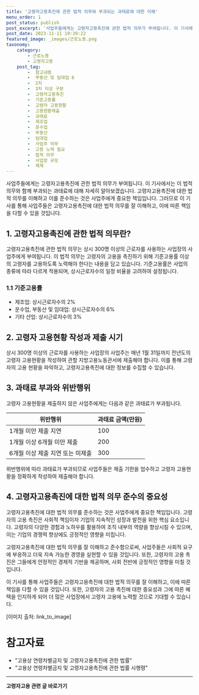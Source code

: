 ```yaml
---
title: '고령자고용촉진에 관한 법적 의무와 부과되는 과태료에 대한 이해'
menu_order: 1
post_status: publish
post_excerpt: '사업주들에게는 고령자고용촉진에 관한 법적 의무가 부여됩니다. 이 기사에서는 이 법적 의무와 함께 부과되는 과태료에 대해 자세히 알아보겠습니다. 고령자고용촉진에 대한 법적 의무를 이해하고 이를 준수하는 것은 사업주에게 중요한 책임입니다. 그러므로 이 기사를 통해 사업주들은 고령자고용촉진에 대한 법적 의무를 잘 이해하고, 이에 따른 책임을 다할 수 있을 것입니다.'
post_date: 2023-11-11 19:39:22
featured_image: _images/근로노동.png
taxonomy:
    category:
        - 근로노동
        - 고령자고용
    post_tag:
        -  참고내용
        -  부동산 및 임대업 6
        -  2차
        -  3차 이상 구분
        -  고령자고용촉진
        -  기준고용률
        -  고령자 고용현황
        -  고용현황제출
        -  과태료
        -  제조업
        -  운수업
        -  부동산
        -  임대업
        -  사업주 의무
        -  고용 노력 필요
        -  법적 의무
        -  사업장 규모
        -  제재
---
```




사업주들에게는 고령자고용촉진에 관한 법적 의무가 부여됩니다. 이 기사에서는 이 법적 의무와 함께 부과되는 과태료에 대해 자세히 알아보겠습니다. 고령자고용촉진에 대한 법적 의무를 이해하고 이를 준수하는 것은 사업주에게 중요한 책임입니다. 그러므로 이 기사를 통해 사업주들은 고령자고용촉진에 대한 법적 의무를 잘 이해하고, 이에 따른 책임을 다할 수 있을 것입니다.

## 1. 고령자고용촉진에 관한 법적 의무란?

고령자고용촉진에 관한 법적 의무는 상시 300명 이상의 근로자를 사용하는 사업장의 사업주에게 부여됩니다. 이 법적 의무는 고령자의 고용을 촉진하기 위해 기준고용률 이상의 고령자를 고용하도록 노력해야 한다는 내용을 담고 있습니다. 기준고용률은 사업의 종류에 따라 다르게 적용되며, 상시근로자수의 일정 비율을 고려하여 설정됩니다.

### 1.1 기준고용률

- 제조업: 상시근로자수의 2%
- 운수업, 부동산 및 임대업: 상시근로자수의 6%
- 기타 산업: 상시근로자수의 3%

## 2. 고령자 고용현황 작성과 제출 시기

상시 300명 이상의 근로자를 사용하는 사업장의 사업주는 매년 1월 31일까지 전년도의 고령자 고용현황을 작성하여 관할 지방고용노동관서에 제출해야 합니다. 이를 통해 고령자의 고용 현황을 파악하고, 고령자고용촉진에 대한 정보를 수집할 수 있습니다.

## 3. 과태료 부과와 위반행위

고령자 고용현황을 제출하지 않은 사업주에게는 다음과 같은 과태료가 부과됩니다.

| 위반행위                   | 과태료 금액(만원) |
|----------------------------|-------------------|
| 1개월 미만 제출 지연       | 100               |
| 1개월 이상 6개월 미만 제출 | 200               |
| 6개월 이상 제출 지연 또는 미제출 | 300             |

위반행위에 따라 과태료가 부과되므로 사업주들은 제출 기한을 엄수하고 고령자 고용현황을 정확하게 작성하여 제출해야 합니다.

## 4. 고령자고용촉진에 대한 법적 의무 준수의 중요성

고령자고용촉진에 대한 법적 의무를 준수하는 것은 사업주에게 중요한 책임입니다. 고령자의 고용 촉진은 사회적 책임이자 기업의 지속적인 성장과 발전을 위한 핵심 요소입니다. 고령자의 다양한 경험과 노하우를 활용하여 조직 내부의 역량을 향상시킬 수 있으며, 이는 기업의 경쟁력 향상에도 긍정적인 영향을 미칩니다.

고령자고용촉진에 대한 법적 의무를 잘 이해하고 준수함으로써, 사업주들은 사회적 요구에 부응하고 더욱 지속 가능한 경영을 실현할 수 있을 것입니다. 또한, 고령자의 고용 촉진은 그들에게 안정적인 경제적 기반을 제공하며, 사회 전반에 긍정적인 영향을 미칠 것입니다.

이 기사를 통해 사업주들은 고령자고용촉진에 대한 법적 의무를 잘 이해하고, 이에 따른 책임을 다할 수 있을 것입니다. 또한, 고령자의 고용 촉진에 대한 중요성과 그에 따른 혜택을 인지하게 되어 더 많은 사업장에서 고령자 고용에 노력할 것으로 기대할 수 있습니다.

[이미지 출처: link_to_image]

# 참고자료
- "고용상 연령차별금지 및 고령자고용촉진에 관한 법률"
- "고용상 연령차별금지 및 고령자고용촉진에 관한 법률 시행령"
<!-- wp:separator -->
<hr class="wp-block-separator has-alpha-channel-opacity"/>
<!-- /wp:separator -->

<!-- wp:group {"backgroundColor":"base","layout":{"type":"constrained"}} -->
<div class="wp-block-group has-base-background-color has-background"><!-- wp:paragraph {"align":"center","fontSize":"medium"} -->
<p class="has-text-align-center has-large-font-size"><strong>고령자고용 관련 글 바로가기</strong></p>
<!-- /wp:paragraph -->


<!-- wp:latest-posts {"categories":[{"id":10544,"count":19,"description":"","link":"https://uknowlaw.com/category/%ea%b3%a0%eb%a0%b9%ec%9e%90%ea%b3%a0%ec%9a%a9/","name":"고령자고용","slug":"고령자고용","taxonomy":"category","parent":0,"meta":[],"_links":{"self":[{"href":"https://uknowlaw.com/wp-json/wp/v2/categories/10544"}],"collection":[{"href":"https://uknowlaw.com/wp-json/wp/v2/categories"}],"about":[{"href":"https://uknowlaw.com/wp-json/wp/v2/taxonomies/category"}],"wp:post_type":[{"href":"https://uknowlaw.com/wp-json/wp/v2/posts?categories=10544"}],"curies":[{"name":"wp","href":"https://api.w.org/{rel}","templated":true}]}}],"postsToShow":100,"excerptLength":28,"postLayout":"grid","columns":2,"featuredImageAlign":"left","featuredImageSizeSlug":"large","fontSize":18px} /--></div>
<!-- /wp:group -->
